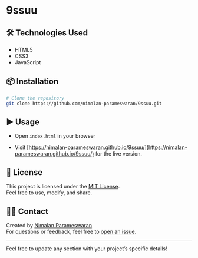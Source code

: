 # 9ssuu

## 🛠️ Technologies Used

  - HTML5
  - CSS3
  - JavaScript

## 📦 Installation

```bash
# Clone the repository
git clone https://github.com/nimalan-parameswaran/9ssuu.git
```

## ▶️ Usage

- Open `index.html` in your browser  

- Visit [https://nimalan-parameswaran.github.io/9ssuu/](https://nimalan-parameswaran.github.io/9ssuu/) for the live version.


## 📄 License

This project is licensed under the [MIT License](LICENSE).  
Feel free to use, modify, and share.

## 🙋‍♂️ Contact

Created by [Nimalan Parameswaran](https://github.com/nimalan-parameswaran)  
For questions or feedback, feel free to [open an issue](https://github.com/nimalan-parameswaran/9ssuu/issues).

---

Feel free to update any section with your project’s specific details!
